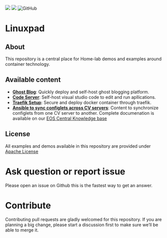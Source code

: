![](https://img.shields.io/badge/arista-CVP%20Automation-blue) ![](https://img.shields.io/badge/arista-EOS%20Automation-blue) ![GitHub](https://img.shields.io/github/license/)

# Linuxpad

## About

This repository is a central place for Home-lab demos and examples around container technology.


## Available content

- [__Ghost Blog__](https://tech.nanaoware.online): Quickly deploy and self-host ghost blogging platform.
- [__Code Server__](https://github.com/coder/code-server): Self-host visual studio code to edit and run apllications.
- [__Traefik Setup__](https://traefik.io/traefik/): Secure and deploy docker container through traefik.
- [__Ansible to sync configlets across CV servers__](https://github.com/aristanetworks/netdevops-examples/tree/master/ansible/ansible-sync-configlets): Content to synchronize configlets from one CV server to another. Complete documenation is available on our [EOS Central Knowledge base](https://eos.arista.com/synchronising-cloudvision-portal-configlets-with-ansible/)


## License

All examples and demos available in this repository are provided under [Apache License](https://github.com/dagyepong/workspace/blob/main/mkdocs/docs/LICENSE)

# Ask question or report issue

Please open an issue on Github this is the fastest way to get an answer.

# Contribute

Contributing pull requests are gladly welcomed for this repository. If you are planning a big change, please start a discussion first to make sure we’ll be able to merge it.
